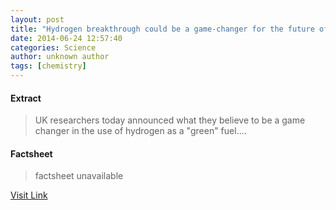 ```yaml
---
layout: post
title: "Hydrogen breakthrough could be a game-changer for the future of car fuels"
date: 2014-06-24 12:57:40
categories: Science
author: unknown author
tags: [chemistry]
---
```



#### Extract
>UK researchers today announced what they believe to be a game changer in the use of hydrogen as a "green" fuel....

#### Factsheet
>factsheet unavailable

[Visit Link](http://phys.org/news322819044.html)


